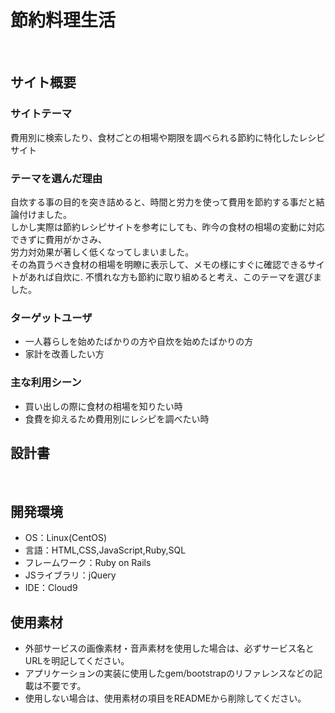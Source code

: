 # 節約料理生活
​
## サイト概要
### サイトテーマ
<!--何を『目的』とし、どのような『分類』なのかを簡潔に書く-->
費用別に検索したり、食材ごとの相場や期限を調べられる節約に特化したレシピサイト
​
### テーマを選んだ理由
<!--なぜこのようなテーマにしたかを説明する-->
自炊する事の目的を突き詰めると、時間と労力を使って費用を節約する事だと結論付けました。  
しかし実際は節約レシピサイトを参考にしても、昨今の食材の相場の変動に対応できずに費用がかさみ、  
労力対効果が著しく低くなってしまいました。  
その為買うべき食材の相場を明瞭に表示して、メモの様にすぐに確認できるサイトがあれば自炊に. 
不慣れな方も節約に取り組めると考え、このテーマを選びました。
​
### ターゲットユーザ
<!--誰に使ってもらうかを具体的に記載する-->
- 一人暮らしを始めたばかりの方や自炊を始めたばかりの方
- 家計を改善したい方
​
### 主な利用シーン
<!--どのような時に使うのかの状況を記載すること-->
- 買い出しの際に食材の相場を知りたい時
- 食費を抑えるため費用別にレシピを調べたい時
​
## 設計書
<!--テーマを設定・提出する時点では不要です-->
​
## 開発環境
- OS：Linux(CentOS)
- 言語：HTML,CSS,JavaScript,Ruby,SQL
- フレームワーク：Ruby on Rails
- JSライブラリ：jQuery
- IDE：Cloud9
​
## 使用素材
- 外部サービスの画像素材・音声素材を使用した場合は、必ずサービス名とURLを明記してください。
- アプリケーションの実装に使用したgem/bootstrapのリファレンスなどの記載は不要です。
- 使用しない場合は、使用素材の項目をREADMEから削除してください。